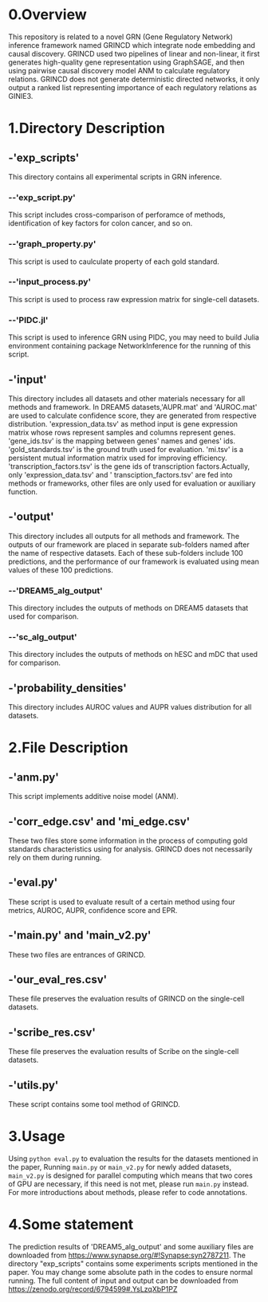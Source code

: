 # 0.Overview

This repository is related to a novel GRN (Gene Regulatory Network) inference framework named GRINCD which integrate node embedding and causal discovery. GRINCD used two pipelines of linear and non-linear, it first generates high-quality gene representation using GraphSAGE, and then using pairwise causal discovery model ANM to calculate regulatory relations. GRINCD does not generate deterministic directed networks, it only output a ranked list representing importance of each regulatory relations as GINIE3.

# 1.Directory Description

## -'exp_scripts'

This directory contains all experimental scripts in GRN inference.

### --'exp_script.py'

This script includes cross-comparison of perforamce of methods, identification of key factors for colon cancer, and so on.

### --'graph_property.py'

This script is used to caulculate property of each gold standard.

### --'input_process.py'

This script is used to process raw expression matrix for single-cell datasets.

### --'PIDC.jl'

This script is used to inference GRN using PIDC, you may need to build Julia environment containing package NetworkInference for the running of this script.

## -'input'

This directory includes all datasets and other materials necessary for all methods and framework. In DREAM5
datasets,'AUPR.mat' and 'AUROC.mat' are used to calculate confidence score, they are generated from respective
distribution. 'expression_data.tsv' as method input is gene expression matrix whose rows represent samples and columns
represent genes. 'gene_ids.tsv' is the mapping between genes' names and genes' ids. 'gold_standards.tsv' is the ground
truth used for evaluation. 'mi.tsv' is a persistent mutual information matrix used for improving efficiency.
'transcription_factors.tsv' is the gene ids of transcription factors.Actually, only 'expression_data.tsv' and '
transciption_factors.tsv' are fed into methods or frameworks, other files are only used for evaluation or auxiliary
function.

## -'output'

This directory includes all outputs for all methods and framework. The outputs of our framework are placed in separate
sub-folders named after the name of respective datasets. Each of these sub-folders include 100 predictions, and the
performance of our framework is evaluated using mean values of these 100 predictions.

### --'DREAM5_alg_output'

This directory includes the outputs of methods on DREAM5 datasets that used for comparison.

### --'sc_alg_output'

This directory includes the outputs of methods on hESC and mDC that used for comparison.

## -'probability_densities'

This directory includes AUROC values and AUPR values distribution for all datasets.

# 2.File Description

## -'anm.py'

This script implements additive noise model (ANM).

## -'corr_edge.csv' and 'mi_edge.csv'

These two files store some information in the process of computing gold standards characteristics using for analysis. GRINCD does not necessarily rely on them during running.

## -'eval.py'

These script is used to evaluate result of a certain method using four metrics, AUROC, AUPR, confidence score and EPR.

## -'main.py' and 'main_v2.py'

These two files are entrances of GRINCD.

## -'our_eval_res.csv'

These file preserves the evaluation results of GRINCD on the single-cell datasets.

## -'scribe_res.csv'

These file preserves the evaluation results of Scribe on the single-cell datasets.

## -'utils.py'

These script contains some tool method of GRINCD.

# 3.Usage

Using `python eval.py` to evaluation the results for the datasets mentioned in the paper, 
Running `main.py` or `main_v2.py` for newly added datasets, `main_v2.py` is designed for parallel computing which means that two cores of GPU are necessary, if this need is not met, please run `main.py` instead. For more introductions about methods, please refer to code annotations.

# 4.Some statement

The prediction results of 'DREAM5_alg_output' and some auxiliary files are downloaded from https://www.synapse.org/#!Synapse:syn2787211.
The directory "exp_scripts" contains some experiments scripts mentioned in the paper. You may change some absolute path in the codes to ensure normal running.
The full content of input and output can be downloaded from https://zenodo.org/record/6794599#.YsLzqXbP1PZ
